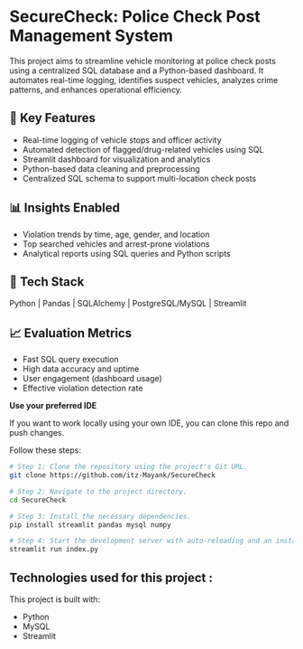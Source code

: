 # SecureCheck: Police Check Post Management System

This project aims to streamline vehicle monitoring at police check posts using a centralized SQL database and a Python-based dashboard. It automates real-time logging, identifies suspect vehicles, analyzes crime patterns, and enhances operational efficiency.

## 🔧 Key Features
- Real-time logging of vehicle stops and officer activity  
- Automated detection of flagged/drug-related vehicles using SQL  
- Streamlit dashboard for visualization and analytics  
- Python-based data cleaning and preprocessing  
- Centralized SQL schema to support multi-location check posts  

## 📊 Insights Enabled
- Violation trends by time, age, gender, and location  
- Top searched vehicles and arrest-prone violations  
- Analytical reports using SQL queries and Python scripts  

## 🧰 Tech Stack
Python | Pandas | SQLAlchemy | PostgreSQL/MySQL | Streamlit  

## 📈 Evaluation Metrics
- Fast SQL query execution  
- High data accuracy and uptime  
- User engagement (dashboard usage)  
- Effective violation detection rate  


**Use your preferred IDE**

If you want to work locally using your own IDE, you can clone this repo and push changes.

Follow these steps:

```sh
# Step 1: Clone the repository using the project's Git URL.
git clone https://github.com/itz-Mayank/SecureCheck

# Step 2: Navigate to the project directory.
cd SecureCheck

# Step 3: Install the necessary dependencies.
pip install streamlit pandas mysql numpy

# Step 4: Start the development server with auto-reloading and an instant preview.
streamlit run index.py
```


## Technologies used for this project :

This project is built with:

- Python
- MySQL
- Streamlit
